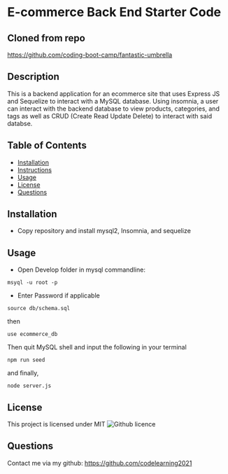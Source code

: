 # E-commerce Back End Starter Code

## Cloned from repo
https://github.com/coding-boot-camp/fantastic-umbrella

## Description
This is a backend application for an ecommerce site that uses Express JS and Sequelize to interact with a MySQL database. Using insomnia, a user can interact with the backend database to view products, categories, and tags as well as CRUD (Create Read Update Delete) to interact with said databse.

## Table of Contents
  * [Installation](#installation)
  * [Instructions](#instructions)
  * [Usage](#usage)
  * [License](#license)
  * [Questions](#questions)

## Installation
- Copy repository and install mysql2, Insomnia, and sequelize

## Usage

- Open Develop folder in mysql commandline:
```terminal
msyql -u root -p
```
- Enter Password if applicable
```terminal
source db/schema.sql
```
then
```terminal
use ecommerce_db
```
Then quit MySQL shell and input the following in your terminal

```terminal
npm run seed
```
and finally,
```terminal
node server.js
```




## License 
This project is licensed under MIT
![Github licence](http://img.shields.io/badge/license-MIT-blue.svg)

## Questions
Contact me via my github: https://github.com/codelearning2021